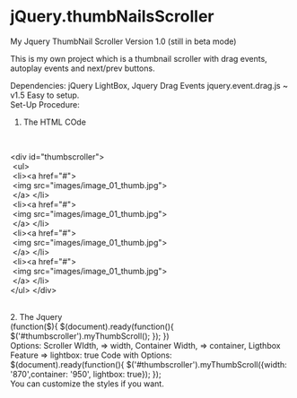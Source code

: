 jQuery.thumbNailsScroller
=========================

My Jquery ThumbNail Scroller Version 1.0
(still in beta mode)

This is my own project which is a thumbnail scroller with drag events, autoplay events and next/prev buttons.

Dependencies: jQuery LightBox, Jquery Drag Events jquery.event.drag.js ~ v1.5 
Easy to setup.
<br />
Set-Up Procedure:
 1. The HTML COde
<br />
<p>
&lt;div id="thumbscroller"&gt;<br />
    &nbsp;&lt;ul&gt;<br />
  	&nbsp;&lt;li&gt;&lt;a href="#"&gt;<br />
		  &nbsp;&lt;img src="images/image_01_thumb.jpg"&gt;<br />
	&nbsp;&lt;/a&gt;&nbsp;&lt;/li&gt;<br />
	&nbsp;&lt;li&gt;&lt;a href="#"&gt;<br />
		  &nbsp;&lt;img src="images/image_01_thumb.jpg"&gt;<br />
	&nbsp;&lt;/a&gt;&nbsp;&lt;/li&gt;<br />
	&nbsp;&lt;li&gt;&lt;a href="#"&gt;<br />
		  &nbsp;&lt;img src="images/image_01_thumb.jpg"&gt;<br />
	&nbsp;&lt;/a&gt;&nbsp;&lt;/li&gt;<br />
	&nbsp;&lt;li&gt;&lt;a href="#"&gt;<br />
		  &nbsp;&lt;img src="images/image_01_thumb.jpg"&gt;<br />
	&nbsp;&lt;/a&gt;&nbsp;&lt;/li&gt;<br />
   &lt;/ul&gt;
 &lt;/div&gt;
</p>
<br />
 2. The Jquery
    <br/>(function($){
  	  $(document).ready(function(){
		  	$('#thumbscroller').myThumbScroll();
		  });
    })
<br />
   Options: Scroller WIdth, => width, Container Width, => container, Ligthbox Feature => lightbox: true
   Code with Options:
   <br /> $(document).ready(function(){
  	  	$('#thumbscroller').myThumbScroll({width: '870',container: '950', lightbox: true});
		  });
 <br />
 You can customize the styles if you want.
